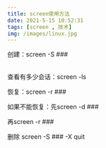 ```yaml
---
title: screen使用方法
date: 2021-5-15 10:52:31 
tags: [screen , 技术]
img: /images/linux.jpg
---
```




创建：screen -S ###  
<br>

<!--more-->

查看有多少会话：screen -ls  

恢复：screen -r ###  

如果不能恢复：先screen -d ###  

再screen -r ###  
 
删除 screen -S ### -X quit  
